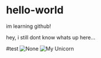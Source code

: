 # hello-world
im learning github!

hey, i still dont know whats up here...

#test
![None]({{site.baseurl}}//sw_struwwel.jpg)
![My Unicorn](http://github.com/unicorn.png)